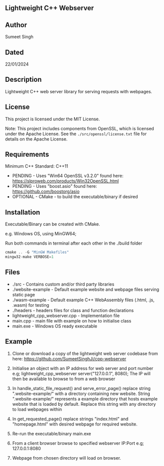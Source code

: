 ## Lightweight C++ Webserver

## Author
Sumeet Singh

## Dated
22/01/2024

## Description
Lightweight C++ web server library for serving requests with webpages.

## License
This project is licensed under the MIT License.

Note: This project includes components from OpenSSL, which is licensed under the Apache License. See the `./src/openssl/license.txt` file for details on the Apache License.


## Requirements
Minimum C++ Standard: C++11
* PENDING - Uses "Win64 OpenSSL v3.2.0" found here: https://slproweb.com/products/Win32OpenSSL.html
* PENDING - Uses "boost.asio" found here: https://github.com/boostorg/asio
* OPTIONAL - CMake - to build the executable/binary if desired


## Installation
Executable/Binary can be created with CMake. 

e.g. Windows OS, using MinGW64;

Run both commands in terminal after each other in the ./build folder

```cpp
cmake .. -G "MinGW Makefiles"
mingw32-make VERBOSE=1
```

## Files
* ./src - Contains custom and/or third party libraries
* ./website-example - Default example website and webpage files serving static page
* ./wasm-example - Default example C++ WebAssembly files (.html, .js, .wasm) for testing
* ./headers - headers files for class and function declarations
* lightweight_cpp_webserver.cpp - Implementation file
* main.cpp - main file with example on how to initialise class
* main.exe - Windows OS ready executable


## Example
1. Clone or download a copy of the lightweight web server codebase 
from here: https://github.com/SumeetSinghJi/cpp-webserver

2. Initialise an object with an IP address for web server and port number
e.g; lightweight_cpp_webserver server("127.0.0.1", 8080);
The IP will then be available to browse to from a web browser

3. In handle_static_file_request() and serve_error_page() replace string ".website-example/" 
with a directory containing new website. String ".website-example/" represents a example directory that hosts example website that is loaded by default. Replace this string with any directory to load webpages within 

4. In get_requested_page() replace strings "index.html" and "homepage.html" with desired
webpage for required website.

5. Re-run the executable/binary main.exe

6. From a client browser browse to specified webserver IP:Port e.g; 127.0.0.1:8080

5. Webpage from chosen directory will load on browser.
